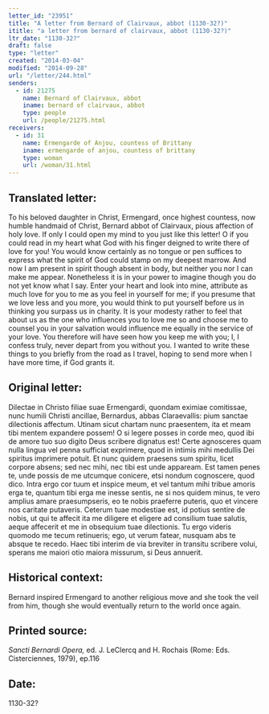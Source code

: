 ```yaml
---
letter_id: "23951"
title: "A letter from Bernard of Clairvaux, abbot (1130-32?)"
ititle: "a letter from bernard of clairvaux, abbot (1130-32?)"
ltr_date: "1130-32?"
draft: false
type: "letter"
created: "2014-03-04"
modified: "2014-09-28"
url: "/letter/244.html"
senders:
  - id: 21275
    name: Bernard of Clairvaux, abbot
    iname: bernard of clairvaux, abbot
    type: people
    url: /people/21275.html
receivers:
  - id: 31
    name: Ermengarde of Anjou, countess of Brittany
    iname: ermengarde of anjou, countess of brittany
    type: woman
    url: /woman/31.html
---
```

<h2> Translated letter:</h2>To his beloved daughter in Christ, Ermengard, once highest countess, now humble handmaid of Christ, Bernard abbot of Clairvaux, pious affection of holy love.
If only I could open my mind to you just like this letter!  O if you could read in my heart what God with his finger deigned to write there of love for you!  You would know certainly as no tongue or pen suffices to express what the spirit of God could stamp on my deepest marrow.  And now I am present in spirit though absent in body, but neither you nor I can make me appear.  Nonetheless it is in your power to imagine though you do not yet know what I say.  Enter your heart and look into mine, attribute as much love for you to me as you feel in yourself for me; if you presume that we love less and you more, you would think to put yourself before us in thinking you surpass us in charity.  It is your modesty rather to feel that about us as the one who influences you to love me so and choose me to counsel you in your salvation would influence me equally in the service of your love.  You therefore will have seen how you keep me with you; I, I confess truly, never depart from you without you.  I wanted to write these things to you briefly from the road as I travel, hoping to send more when I have more time, if God grants it.
<h2 class="mt-4"> Original letter:</h2>Dilectae in Christo filiae suae Ermengardi, quondam eximiae comitissae, nunc humili Christi ancillae, Bernardus, abbas Claraevallis:  pium sanctae dilectionis affectum.
Utinam sicut chartam nunc praesentem, ita et meam tibi mentem expandere possem!  O si legere posses in corde meo, quod ibi de amore tuo suo digito Deus scribere dignatus est!  Certe agnosceres quam nulla lingua vel penna sufficiat exprimere, quod in intimis mihi medullis Dei spiritus imprimere potuit. Et nunc quidem praesens sum spiritu, licet corpore absens; sed nec mihi, nec tibi est unde appaream.  Est tamen penes te, unde possis de me utcumque conicere, etsi nondum cognoscere, quod dico. Intra ergo cor tuum et inspice meum, et vel tantum mihi tribue amoris erga te, quantum tibi erga me inesse sentis, ne si nos quidem minus, te vero amplius amare praesumpseris, eo te nobis praeferre puteris, quo et vincere nos caritate putaveris. Ceterum tuae modestiae est, id potius sentire de nobis, ut qui te affecit ita me diligere et eligere ad consilium tuae salutis, aeque affecerit et me in obsequium tuae dilectionis. Tu ergo videris quomodo me tecum retinueris; ego, ut verum fatear, nusquam abs te absque te recedo. Haec tibi interim de via breviter in transitu scribere volui, sperans me maiori otio maiora missurum, si Deus annuerit.
<h2 class="mt-4"> Historical context:</h2>Bernard inspired Ermengard to another religious move and she took the veil from him, though she would eventually return to the world once again.
<h2 class="mt-4"> Printed source:</h2><p><em>Sancti Bernardi Opera,</em> ed. J. LeClercq and H. Rochais (Rome: Eds. Cisterciennes, 1979), ep.116</p><h2 class="mt-4"> Date:</h2>1130-32?